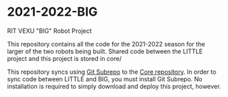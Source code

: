 # 2021-2022-BIG
RIT VEXU "BIG" Robot Project

This repository contains all the code for the 2021-2022 season for the larger of the two robots being built. Shared code between the LITTLE project and this project 
is stored in core/

This repository syncs using [Git Subrepo](https://github.com/ingydotnet/git-subrepo) to the [Core repository](https://github.com/RIT-VEX-U/Core). In order to sync code between
LITTLE and BIG, you must install Git Subrepo. No installation is required to simply download and deploy this project, however.
